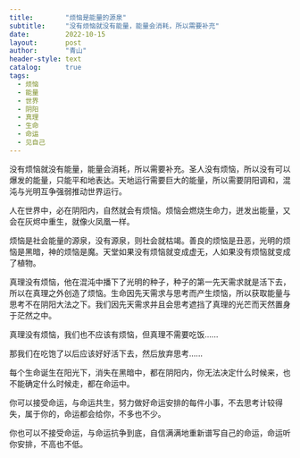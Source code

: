 ```yaml
---
title:        "烦恼是能量的源泉"
subtitle:     "没有烦恼就没有能量，能量会消耗，所以需要补充"
date:         2022-10-15
layout:       post
author:       "青山"
header-style: text
catalog:      true
tags:
  - 烦恼
  - 能量
  - 世界
  - 阴阳
  - 真理
  - 生命
  - 命运
  - 见自己
---
```


没有烦恼就没有能量，能量会消耗，所以需要补充。圣人没有烦恼，所以没有可以爆发的能量，只能平和地表达。天地运行需要巨大的能量，所以需要阴阳调和，混沌与光明互争强弱推动世界运行。

人在世界中，必在阴阳内，自然就会有烦恼。烦恼会燃烧生命力，迸发出能量，又会在灰烬中重生，就像火凤凰一样。

烦恼是社会能量的源泉，没有源泉，则社会就枯竭。善良的烦恼是丑恶，光明的烦恼是黑暗，神的烦恼是魔。天堂如果没有烦恼就变成虚无，人如果没有烦恼就变成了植物。

真理没有烦恼，他在混沌中播下了光明的种子，种子的第一先天需求就是活下去，所以在真理之外创造了烦恼。生命因先天需求与思考而产生烦恼，所以获取能量与思考不在阴阳大法之下。我们因先天需求并且会思考遮挡了真理的光芒而天然置身于茫然之中。

真理没有烦恼，我们也不应该有烦恼，但真理不需要吃饭......

那我们在吃饱了以后应该好好活下去，然后放弃思考......

每个生命诞生在阳光下，消失在黑暗中，都在阴阳内，你无法决定什么时候来，也不能确定什么时候走，都在命运中。

你可以接受命运，与命运共生，努力做好命运安排的每件小事，不去思考计较得失，属于你的，命运都会给你，不多也不少。

你也可以不接受命运，与命运抗争到底，自信满满地重新谱写自己的命运，命运听你安排，不高也不低。